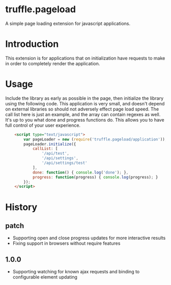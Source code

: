 # truffle.pageload

A simple page loading extension for javascript applications.

# Introduction

This extension is for applications that on initialization have requests to make in order to completely render the application.

# Usage

Include the library as early as possible in the page, then initialize the library using the following code. This application is very small, and doesn't depend on external libraries so should not adversely effect page load speed. The call list here is just an example, and the array can contain regexes as well. It's up to you what done and progress functions do. This allows you to have full control of your user experience.

```html
	<script type="text/javascript">
		var pageLoader = new (require('truffle.pageload/application'));
		pageLoader.initialize({
			callList: [
				'/api/test',
				'/api/settings',
				'/api/settings/test'
			],
			done: function() { console.log('done'); },
			progress: function(progress) { console.log(progress); }
		});
	</script>
```

# History

## patch
* Supporting open and close progress updates for more interactive results
* Fixing support in browsers without require features

## 1.0.0
* Supporting watching for known ajax requests and binding to configurable element updating
